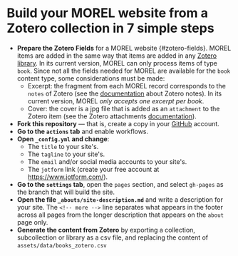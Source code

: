 # Build your MOREL website from a Zotero collection in 7 simple steps
- **Prepare the Zotero Fields** for a MOREL website {#zotero-fields}. MOREL items are added in the same way that items are added in any [Zotero library](https://www.zotero.org/support/adding_items_to_zotero). In its current version, MOREL can only process items of type `book`. Since not all the fields needed for MOREL are available for the `book` content type, some considerations must be made:
    - Excerpt: the fragment from each MOREL record corresponds to the `notes` of Zotero (see the [documentation](https://www.zotero.org/support/notes) about Zotero notes). In its current version, MOREL *only accepts one excerpt per book*.
    - Cover: the cover is a jpg file that is added as an `attachment` to the Zotero item (see the Zotero attachments [documentation](https://www.zotero.org/support/attaching_files)).
- **Fork this repository** — that is, create a copy in your [GitHub](https://github.com) account.
- **Go to the `actions` tab** and enable workflows.
- **Open `_config.yml` and change**:
  - The `title` to your site's.
  - The `tagline` to your site's.
  - The `email` and/or social media accounts to your site's.
  - The `jotform` link (create your free account at https://www.jotform.com/).
- **Go to the `settings` tab**, open the `pages` section, and select `gh-pages` as the branch that will build the site.
- **Open the file `_abouts/site-description.md`** and write a description for your site. The `<!-- more -->` line separates what appears in the footer across all pages from the longer description that appears on the `about` page only.
- **Generate the content from Zotero** by exporting a collection, subcollection or library as a csv file, and replacing the content of `assets/data/books_zotero.csv`


